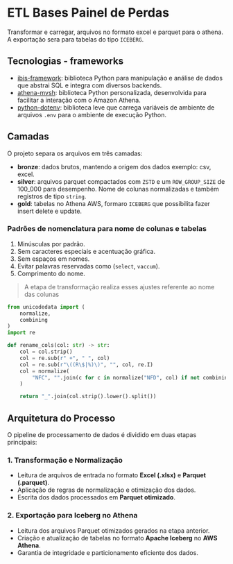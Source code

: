 # ETL Bases Painel de Perdas

Transformar e carregar, arquivos no formato excel e parquet
para o athena. A exportação sera para tabelas do tipo `ICEBERG`.

## Tecnologias - frameworks

- [ibis-framework](https://ibis-project.org/): biblioteca Python para manipulação e análise de dados que abstrai SQL e integra com diversos backends.
- [athena-mvsh](https://marcus-holanda777.github.io/athena-mvsh/): biblioteca Python personalizada, desenvolvida para facilitar a interação com o Amazon Athena.
- [python-dotenv](https://pypi.org/project/python-dotenv/): biblioteca leve que carrega variáveis de ambiente de arquivos `.env` para o ambiente de execução Python.

## Camadas

O projeto separa os arquivos em três camadas:

- **bronze**: dados brutos, mantendo a origem dos dados exemplo: csv, excel.
- **silver**: arquivos parquet compactados com `ZSTD` e um `ROW_GROUP_SIZE` de 100_000 para desempenho. Nome de colunas normalizadas e também registros de tipo `string`.
- **gold**: tabelas no Athena AWS, formaro `ICEBERG` que possibilita fazer insert delete e update.

### Padrões de nomenclatura para nome de colunas e tabelas

1. Minúsculas por padrão.
2. Sem caracteres especiais e acentuação gráfica.
3. Sem espaços em nomes.
4. Evitar palavras reservadas como (`select`, `vaccum`).
5. Comprimento do nome.

> A etapa de transformação realiza esses ajustes referente ao nome das colunas

```python
from unicodedata import (
    normalize, 
    combining
)
import re

def rename_cols(col: str) -> str:
    col = col.strip()
    col = re.sub(r" +", " ", col)
    col = re.sub(r"\((R\$|%)\)", "", col, re.I)
    col = normalize(
        "NFC", "".join(c for c in normalize("NFD", col) if not combining(c))
    )

    return "_".join(col.strip().lower().split())
```

## Arquitetura do Processo
O pipeline de processamento de dados é dividido em duas etapas principais:

### 1. Transformação e Normalização
- Leitura de arquivos de entrada no formato **Excel (.xlsx)** e **Parquet (.parquet)**.
- Aplicação de regras de normalização e otimização dos dados.
- Escrita dos dados processados em **Parquet otimizado**.

### 2. Exportação para Iceberg no Athena
- Leitura dos arquivos Parquet otimizados gerados na etapa anterior.
- Criação e atualização de tabelas no formato **Apache Iceberg** no **AWS Athena**.
- Garantia de integridade e particionamento eficiente dos dados.
